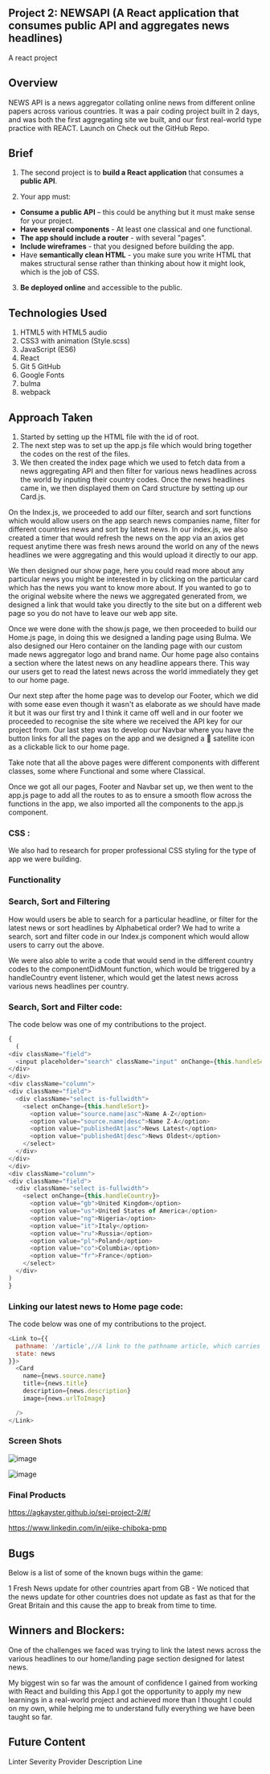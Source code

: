 ## Project 2: NEWSAPI (A React application that consumes public API and aggregates news headlines)

A react project

## Overview

NEWS API is a news aggregator collating online news from different online papers across various countries. It was a pair coding project built in 2 days, and was both the first aggregating site we built, and our first real-world type practice with REACT. Launch on Check out the GitHub Repo.

## Brief

1. The second project is to **build a React application** that consumes a **public API**.

2. Your app must:
​
* **Consume a public API** – this could be anything but it must make sense for your project.
* **Have several components** - At least one classical and one functional.
* **The app should include a router** - with several "pages".
* **Include wireframes** - that you designed before building the app.
* Have **semantically clean HTML** - you make sure you write HTML that makes structural sense rather than thinking about how it might look, which is the job of CSS.

3. **Be deployed online** and accessible to the public.

## Technologies Used

1. HTML5 with HTML5 audio
2. CSS3 with animation (Style.scss)
3. JavaScript (ES6)
4. React
5. Git 5 GitHub
6. Google Fonts
7. bulma
8. webpack

## Approach Taken

1. Started by setting up the HTML file with the id of root.
2. The next step was to set up the app.js file which would bring together the codes on the rest of the files.
3. We then created the index page which we used to fetch data from a news aggregating API and then filter for various news headlines across the world by inputing their country codes. Once the news headlines came in, we then displayed them on Card structure by setting up our Card.js.

On the Index.js, we proceeded to add our filter, search and sort functions which would allow users on the app search news companies name, filter for different countries news and sort by latest news. In our index.js, we also created a timer that would refresh the news on the app via an axios get request anytime there was fresh news around the world on any of the news headlines we were aggregating and this would upload it directly to our app.

We then designed our show page, here you could read more about any particular news you might be interested in by clicking on the particular card which has the news you want to know more about.
If you wanted to go to the original website where the news we aggregated generated from, we designed a link that would take you directly to the site but on a different web page so you do not have to leave our web app site.

Once we were done with the show.js page, we then proceeded to build our Home.js page, in doing this we designed a landing page using Bulma. We also designed our Hero container on the landing page with our custom made news aggregator logo and brand name. Our home page also contains a section where the latest news on any headline appears there. This way our users get to read the latest news across the world immediately they get to our home page.

Our next step after the home page was to develop our Footer, which we did with some ease even though it wasn't as elaborate as we should have made it but it was our first try and I think it came off well and in our footer we proceeded to recognise the site where we received the API key for our project from.
Our last step was to develop our Navbar where you have the button links for all the pages on the app and we designed a 📡 satellite icon as a clickable lick to our home page.

Take note that all the above pages were different components with different classes, some where Functional and some where Classical.

Once we got all our pages, Footer and Navbar set up, we then went to the app.js page to add all the routes to as to ensure a smooth flow across the functions in the app, we also imported all the components to the app.js component.

### CSS :

We also had to research for proper professional CSS styling for the type of app we were building.


### Functionality

### Search, Sort and Filtering
How would users be able to search for a particular headline, or filter for the latest news or sort headlines by Alphabetical order? We had to write a search, sort and filter code in our Index.js component which would allow users to carry out the above.

We were also able to write a code that would send in the different country codes to the componentDidMount function, which would be triggered by a handleCountry event listener, which would get the latest news across various news headlines per country.

### Search, Sort and Filter code:

The code below was one of my contributions to the project.

```js
{
  (
<div className="field">
  <input placeholder="search" className="input" onChange={this.handleSearch}/>
</div>
</div>
<div className="column">
<div className="field">
  <div className="select is-fullwidth">
    <select onChange={this.handleSort}>
      <option value="source.name|asc">Name A-Z</option>
      <option value="source.name|desc">Name Z-A</option>
      <option value="publishedAt|asc">News Latest</option>
      <option value="publishedAt|desc">News Oldest</option>
    </select>
  </div>
</div>
</div>
<div className="column">
<div className="field">
  <div className="select is-fullwidth">
    <select onChange={this.handleCountry}>
      <option value="gb">United Kingdom</option>
      <option value="us">United States of America</option>
      <option value="ng">Nigeria</option>
      <option value="it">Italy</option>
      <option value="ru">Russia</option>
      <option value="pl">Poland</option>
      <option value="co">Columbia</option>
      <option value="fr">France</option>
    </select>
  </div>
)
}
```

### Linking our latest news to Home page code:

The code below was one of my contributions to the project.

```js
<Link to={{
  pathname: '/article',//A link to the pathname article, which carries the news from state
  state: news
}}>
  <Card
    name={news.source.name}
    title={news.title}
    description={news.description}
    image={news.urlToImage}

  />
</Link>
```


### Screen Shots
![image](https://user-images.githubusercontent.com/41432574/65363798-b4eeb200-dc05-11e9-8ef8-70a3db649c4d.png)

![image](https://user-images.githubusercontent.com/41432574/65363884-1f075700-dc06-11e9-9b31-1d384075d198.png)

### Final Products

https://agkayster.github.io/sei-project-2/#/

https://www.linkedin.com/in/ejike-chiboka-pmp

## Bugs
Below is a list of some of the known bugs within the game:

1 Fresh News update for other countries apart from GB - We noticed that the news update for other countries does not update as fast as that for the Great Britain and this cause the app to break from time to time.

## Winners and Blockers:

One of the challenges we faced was trying to link the latest news across the various headlines to our home/landing page section designed for latest news.

My biggest win so far was the amount of confidence I gained from working with React and building this App.I got the opportunity to apply my new learnings in a real-world project and achieved more than I thought I could on my own, while helping me to understand fully everything we have been taught so far.

## Future Content
Linter
Severity 	Provider 	Description	Line
